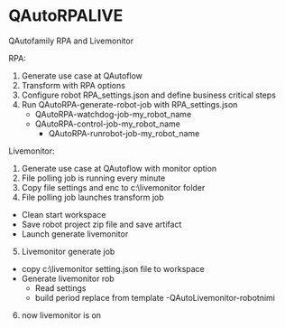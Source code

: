 # QAutoRPALIVE
QAutofamily RPA and Livemonitor

RPA:

1. Generate use case at QAutoflow
2. Transform with RPA options
3. Configure robot RPA_settings.json and define business critical steps
4. Run QAutoRPA-generate-robot-job with RPA_settings.json
   - QAutoRPA-watchdog-job-my_robot_name   
    - QAutoRPA-control-job-my_robot_name
      - QAutoRPA-runrobot-job-my_robot_name
   
Livemonitor:

1. Generate use case at QAutoflow with monitor option
2. File polling job is running every minute
3. Copy file settings and enc to c:\livemonitor folder
4. File polling job launches transform job
 - Clean start workspace
 - Save robot project zip file and save artifact
 - Launch generate livemonitor
5. Livemonitor generate job
 - copy c:\livemonitor setting.json file to workspace
 - Generate livemonitor rob
   - Read settings
    - build period replace from template
   -QAutoLivemonitor-robotnimi
6. now livemonitor is on
